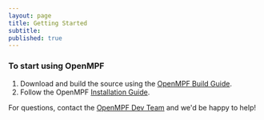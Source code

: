 ```yaml
---
layout: page
title: Getting Started
subtitle:
published: true
---
```


### To start using OpenMPF

1. Download and build the source using the [OpenMPF Build Guide](/docs/site/Build-Environment-Setup-Guide/).
2. Follow the OpenMPF [Installation Guide](/docs/site/Installation-Guide/).

For questions, contact the [OpenMPF Dev Team](mailto:openmpf@googlegroups.com) and we'd be happy to help!
